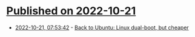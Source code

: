 # [Published on 2022-10-21](index.md)

* [2022-10-21, 07:53:42](https://lobste.rs/s/e5mivw/back_ubuntu_linux_dual_boot_cheaper) - [Back to Ubuntu: Linux dual-boot, but cheaper](https://linus.schreibt.jetzt/posts/switch-root-dual-boot.html)
